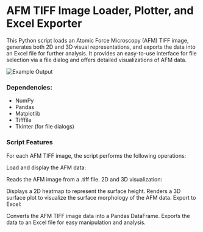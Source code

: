 # AFM TIFF Image Loader, Plotter, and Excel Exporter

This Python script loads an Atomic Force Microscopy (AFM) TIFF image, generates both 2D and 3D visual representations, and exports the data into an Excel file for further analysis. It provides an easy-to-use interface for file selection via a file dialog and offers detailed visualizations of AFM data.

![Example Output](.png)

### Dependencies:

* NumPy
* Pandas
* Matplotlib
* Tifffile
* Tkinter (for file dialogs)

### Script Features
For each AFM TIFF image, the script performs the following operations:

Load and display the AFM data:

Reads the AFM image from a .tiff file.
2D and 3D visualization:

Displays a 2D heatmap to represent the surface height.
Renders a 3D surface plot to visualize the surface morphology of the AFM data.
Export to Excel:

Converts the AFM TIFF image data into a Pandas DataFrame.
Exports the data to an Excel file for easy manipulation and analysis.
